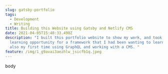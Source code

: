 ```yaml
---
slug: gatsby-portfolio
tags:
  - Development
  - Writing
title: Building this Website using Gatsby and Netlify CMS
date: 2021-04-05T15:48:33.498Z
description: "I built this portfolio website to show my work, and took it as a
  learning opportunity for a framework that I had been wanting to learn. It was
  also my first time using GraphQL and working with a CMS. "
feature: /img/1_g9avai3aezhlw_jsicfb1q.jpeg
---
```

body